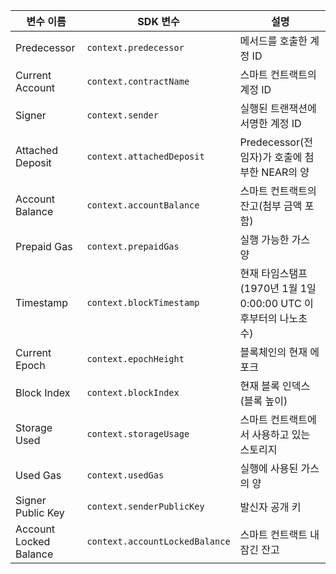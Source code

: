 <TableAs>

| 변수 이름         | SDK 변수                   | 설명                                                            |
| ---------------------- | ------------------------------ | ---------------------------------------------------------------------- |
| Predecessor            | `context.predecessor`          | 메서드를 호출한 계정 ID                                     |
| Current Account        | `context.contractName`         | 스마트 컨트랙트의 계정 ID                                     |
| Signer                 | `context.sender`               | 실행된 트랜잭션에 서명한 계정 ID |
| Attached Deposit       | `context.attachedDeposit`      | Predecessor(전임자)가 호출에 첨부한 NEAR의 양                                  |
| Account Balance        | `context.accountBalance`       | 스마트 컨트랙트의 잔고(첨부 금액 포함)            |
| Prepaid Gas            | `context.prepaidGas`           | 실행 가능한 가스 양                                |
| Timestamp              | `context.blockTimestamp`       | 현재 타임스탬프(1970년 1월 1일 0:00:00 UTC 이후부터의 나노초 수) |
| Current Epoch          | `context.epochHeight`          | 블록체인의 현재 에포크                                       |
| Block Index            | `context.blockIndex`           | 현재 블록 인덱스 (블록 높이)                              |
| Storage Used           | `context.storageUsage`         | 스마트 컨트랙트에서 사용하고 있는 스토리지                           |
| Used Gas               | `context.usedGas`              | 실행에 사용된 가스의 양                                       |
| Signer Public Key      | `context.senderPublicKey`      | 발신자 공개 키                                                     |
| Account Locked Balance | `context.accountLockedBalance` | 스마트 컨트랙트 내 잠긴 잔고                         |

</TableAs>